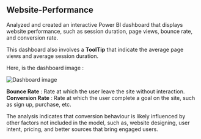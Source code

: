 ## Website-Performance
Analyzed and created an interactive Power BI dashboard that displays website performance, such as session duration, page views, bounce rate, and conversion rate.

This dashboard also involves a **ToolTip** that indicate the average page views and average session duration.

Here, is the dashboard image : 

![Dashboard image](https://github.com/user-attachments/assets/5c2bf015-e4dd-4d3d-9a34-e0c54ff68872)

**Bounce Rate** : Rate at which the user leave the site without interaction.
**Conversion Rate** : Rate at which the user complete a goal on the site, such as sign up, purchase, etc.

The analysis indicates that conversion behaviour is likely influenced by other factors not included in the model, such as, website designing, user intent, pricing, and better sources that bring engaged users.
